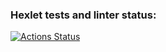 ### Hexlet tests and linter status:
[![Actions Status](https://github.com/Ekaterina2264/frontend-project-44/actions/workflows/hexlet-check.yml/badge.svg)](https://github.com/Ekaterina2264/frontend-project-44/actions)